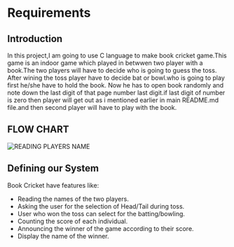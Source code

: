 
# Requirements

## Introduction
In this project,I am going to use C language to make book cricket game.This game is an indoor game which played in betwwen two player with a book.The two players will have to decide who is going to guess the toss.
After wining the toss player have to decide bat or bowl.who is going to play first he/she have to hold the book.
Now he has to open book randomly and note down the last digit of that page number last digit.if last digit of number is zero then player will get out as i mentioned earlier in main README.md file.and then second player will have to play with the book.

## FLOW CHART 
![READING PLAYERS NAME](https://user-images.githubusercontent.com/101639510/160881795-c1d3dc3d-b6e0-407e-9cc8-eb3bb51310ba.jpg)


##  Defining our System
 Book Cricket have features like:
 -  Reading the names of the two players. 
 - Asking the user for the selection of Head/Tail during toss.
 - User who won the toss can select for the batting/bowling.
 -  Counting the score of each individual.
 - Announcing the winner of the game according to their score.
 - Display the name of the winner.
